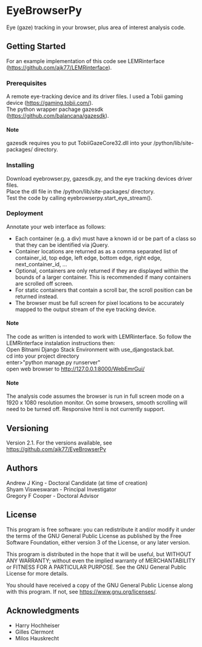 # EyeBrowserPy

Eye (gaze) tracking in your browser, plus area of interest analysis code. 

## Getting Started

For an example implementation of this code see LEMRinterface (https://github.com/ajk77/LEMRinterface).

### Prerequisites

A remote eye-tracking device and its driver files. I used a Tobii gaming device (https://gaming.tobii.com/). <br />
The python wrapper pachage gazesdk (https://github.com/balancana/gazesdk). 

#### Note

gazesdk requires you to put TobiiGazeCore32.dll into your /python/lib/site-packages/ directory. 

### Installing

Download eyebrowser.py, gazesdk.py, and the eye tracking devices driver files. <br />
Place the dll file in the /python/lib/site-packages/ directory.<br />
Test the code by calling eyebrowserpy.start_eye_stream().

### Deployment

Annotate your web interface as follows: <br />
* Each container (e.g. a div) must have a known id or be part of a class so that they can be identified via jQuery.
* Container locations are returned as as a comma separated list of container_id, top edge, left edge, bottom edge, right edge, next_container_id, ...
* Optional, containers are only returned if they are displayed within the bounds of a larger container. This is recommended if many containers are scrolled off screen.
* For static containers that contain a scroll bar, the scroll position can be returned instead. 
* The browser must be full screen for pixel locations to be accurately mapped to the output stream of the eye tracking device.

#### Note

The code as written is intended to work with LEMRinterface. So follow the LEMRinterface instalation instructions then:<br />
Open Bitnami Django Stack Environment with use_djangostack.bat.<br />
cd into your project directory<br />
enter>"python manage.py runserver"<br />
open web browser to http://127.0.0.1:8000/WebEmrGui/

#### Note

The analysis code assumes the browser is run in full screen mode on a 1920 x 1080 resolution monitor. On some browsers, smooth scrolling will need to be turned off.  Responsive html is not
currently support.

## Versioning

Version 2.1. For the versions available, see https://github.com/ajk77/EyeBrowserPy

## Authors

Andrew J King - Doctoral Candidate (at time of creation)<br />
Shyam Visweswaran - Principal Investigator<br />
Gregory F Cooper - Doctoral Advisor

## License

This program is free software: you can redistribute it and/or modify
it under the terms of the GNU General Public License as published by
the Free Software Foundation, either version 3 of the License, or
any later version.

This program is distributed in the hope that it will be useful,
but WITHOUT ANY WARRANTY; without even the implied warranty of
MERCHANTABILITY or FITNESS FOR A PARTICULAR PURPOSE.  See the
GNU General Public License for more details.

You should have received a copy of the GNU General Public License
along with this program.  If not, see <https://www.gnu.org/licenses/>.

## Acknowledgments

* Harry Hochheiser
* Gilles Clermont
* Milos Hauskrecht
